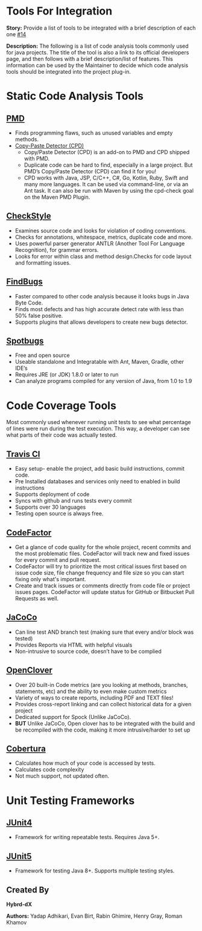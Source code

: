 
# Tools For Integration

**Story:** Provide a list of tools to be integrated with a brief description of each one
 [#14](https://github.com/MetroCS/QualityToolsForBlueJ/issues/14)

**Description:** The following is a list of code analysis tools commonly used for java projects.   The title of the tool is also a link to its official developers page, and then follows with a brief description/list of features.  This information can be used by the Maintainer to decide which code analysis tools should be integrated into the project plug-in.


# Static Code Analysis Tools
## [PMD](https://pmd.github.io/)
* Finds programming flaws, such as unused variables and empty methods.
* [Copy-Paste Detector (CPD)](https://pmd.github.io/latest/pmd_userdocs_cpd.html)
    * Copy/Paste Detector (CPD) is an add-on to PMD and CPD shipped with PMD.
    * Duplicate code can be hard to find, especially in a large project. But PMD’s Copy/Paste Detector (CPD) can find it for you!
    * CPD works with Java, JSP, C/C++, C#, Go, Kotlin, Ruby, Swift and many more languages. It can be used via command-line, or via an Ant task. It can also be run with Maven by using the cpd-check goal on the Maven PMD Plugin.

## [CheckStyle](https://checkstyle.sourceforge.io/)
* Examines source code and looks for violation of coding conventions.
* Checks for annotations, whitespace, metrics, duplicate code and more.
* Uses powerful parser generator ANTLR (Another Tool For Language Recognition), for grammar errors. 
* Looks for error within class and method design.Checks for code layout and formatting issues.

## [FindBugs](http://findbugs.sourceforge.net/factSheet.html)
* Faster compared to other code analysis because it looks bugs in Java Byte Code.
* Finds most defects and has high accurate detect rate with less than 50% false positive.
* Supports plugins that allows developers to create new bugs detector.

## [Spotbugs](https://spotbugs.github.io/)
* Free and open source
* Useable standalone and Integratable with Ant, Maven, Gradle, other IDE’s
* Requires JRE (or JDK) 1.8.0 or later to run
* Can analyze programs compiled for any version of Java, from 1.0 to 1.9

# Code Coverage Tools
Most commonly used whenever running unit tests to see what percentage of lines were run during the test execution. This way, a developer can see what parts of their code was actually tested.

## [Travis CI](https://travis-ci.com/)
* Easy setup- enable the project, add basic build instructions, commit code.
* Pre Installed databases and services only need to enabled in build instructions
* Supports deployment of code
* Syncs with github and runs tests every commit
* Supports over 30 languages
* Testing open source is always free.

## [CodeFactor](https://www.codefactor.io/)
* Get a glance of code quality for the whole project, recent commits and the most problematic files. CodeFactor will track new and fixed issues for every commit and pull request.
* CodeFactor will try to prioritize the most critical issues first based on issue code size, file change frequency and file size so you can start fixing only what's important.
* Create and track issues or comments directly from code file or project issues pages. CodeFactor will update status for GitHub or Bitbucket Pull Requests as well.

## [JaCoCo](https://www.eclemma.org/jacoco/)
* Can line test AND branch test (making sure that every and/or block was tested)
* Provides Reports via HTML with helpful visuals
* Non-intrusive to source code, doesn’t have to be complied

## [OpenClover](http://openclover.org/features)
* Over 20 built-in Code metrics (are you looking at methods, branches, statements, etc) and the ability to even make custom metrics
* Variety of ways to create reports, including PDF and TEXT files!
* Provides cross-report linking and can collect historical data for a given project
* Dedicated support for Spock (Unlike JaCoCo).
* **BUT** Unlike JaCoCo, Open clover has to be integrated with the build and be recompiled with the code, making it more intrusive/harder to set up

## [Cobertura](https://cobertura.github.io/cobertura/)
* Calculates how much of your code is accessed by tests.
* Calculates code complexity
* Not much support, not updated often.

# Unit Testing Frameworks
## [JUnit4](https://junit.org/junit4/)
* Framework for writing repeatable tests. Requires Java 5+.


## [JUnit5](https://junit.org/junit5/)
* Framework for testing Java 8+. Supports multiple testing styles.

## Created By
**Hybrd-dX**

**Authors:**
Yadap Adhikari,
Evan Birt,
Rabin Ghimire,
Henry Gray,
Roman Khamov
